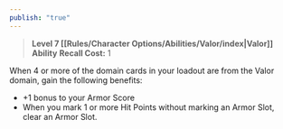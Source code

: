 ```yaml
---
publish: "true"
---
```

> **Level 7 [[Rules/Character Options/Abilities/Valor/index|Valor]] Ability**
> **Recall Cost:** 1

When 4 or more of the domain cards in your loadout are from the Valor domain, gain the following benefits:

- +1 bonus to your Armor Score
- When you mark 1 or more Hit Points without marking an Armor Slot, clear an Armor Slot.
